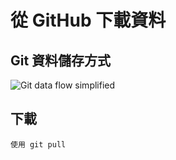 # 從 GitHub 下載資料

## Git 資料儲存方式

![Git data flow simplified](https://upload.wikimedia.org/wikipedia/commons/thumb/4/44/Git_data_flow_simplified.svg/449px-Git_data_flow_simplified.svg.png)

## 下載

```
使用 git pull
```